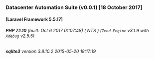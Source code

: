### Datacenter Automation Suite (v0.0.1) [18 October 2017]

#### [Laravel Framework 5.5.17]
###### **PHP 7.1.10** (built: Oct 6 2017 01:07:48) ( NTS ) (_`Zend Engine`_ v3.1.9 with _`Xdebug`_ v2.5.5)
###### **sqlite3** version 3.8.10.2 2015-05-20 18:17:19 
